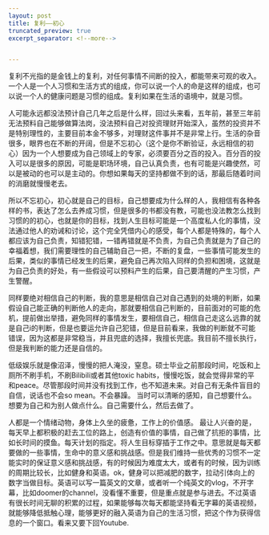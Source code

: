 ```yaml
---
layout: post
title: 复利——初心
truncated_preview: true
excerpt_separator: <!--more--> 


---
```


<div class="message">
复利不光指的是金钱上的复利，对任何事情不间断的投入，都能带来可观的收入。一个人是一个人习惯和生活方式的组成，你可以说一个人的命是这样的组成，也可以说一个人的健康问题是习惯的组成。复利如果在生活的语境中，就是习惯。
</div>    
<!--more-->

人可能永远都没法预计自己几年之后是什么样，回过头来看，五年前，甚至三年前无法预料自己能够做算法岗，没法预料自己对投资理财开始深入，虽然的投资并不是特别理性的，主要目前本金不够多，对理财这件事并不是非常上行。生活的杂音很多，眼界也在不断的开阔，但是不忘初心（这个是你不断验证，永远相信的初心）因为一个人想要成为自己领域上的专家，必须要百分之百的投入。百分百的投入可以是很多的原因，可能是职场环境，自己认真负责，也有可能是兴趣使然，可以是被动的也可以是主动的。你想如果每天的坚持都做不到的话，那最后随着时间的消磨就慢慢老去。



所以不忘初心，初心就是自己的目标，自己想要成为什么样的人，我相信有各种各样的书，表达了怎么去养成习惯，但是很多的书都没有教，可能也没法教怎么找到习惯的的初心，也就是你的目标，找到人生目标可能是一个高度私人化的事情，没法通过他人的劝诫和讨论，这个完全凭借内心的感受，每个人都是特殊的，每个人都应该为自己负责，知错犯错，一错再错就是不负责，为自己负责就是为了自己的幸福着想，我们需要理性的自己辅助自己一把，不断的复盘，一些事情可能发生的后果，类似的事情已经发生的后果，避免自己再次陷入同样的负担和困境，这就是为自己负责的好处，有一些假设可以预料产生的后果，自己要清醒的产生习惯，产生警醒。



同样要绝对相信自己的判断，我的意思是相信自己对自己遇到的处境的判断，如果假设自己能正确的判断他人的走向，那就要相信自己判断的，目前面对的可能的危机，提前做出举措，避免同样的事情发生，要相信自己，相信自己走这么远靠的就是自己i的判断，但是也要运允许自己犯错，但是目前看来，我做的判断就不可能错误，因为这都是非常稳当，并且兜底的选择，我擅长兜底。我目前不擅长执行，但是我判断的能力还是自信的。



低级娱乐就是像沼泽，慢慢的把人淹没，窒息。硕士毕业之前那段时间，吃饭和上厕所不刷手机，不刷Bilibili或者其他toxic habits，慢慢吃饭，就会觉得非常的平和peace。尽管那段时间并没有找到工作，也不知道未来。对自己有无条件盲目的自信，说话也不会so mean。不会暴躁。 当时可以清晰的感知，自己想要什么。想要为自己和为别人做点什么。自己需要什么，然后去做了。



人都是一个情绪动物，身体上久坐的疲惫，工作上的价值感。 最让人兴奋的是，每天早上都积极的赶去工位的路上，创造有价值的事情，自己做了抗拒的事情，比如长时间的摸鱼。每天计划的指定。将人生目标穿插于工作之中。意思就是每天都要做的一些事情，生命中的意义感和挑战感。但是我们维持一些优秀的习惯不一定能实时的保证意义感和挑战感，有的时候因为难度太大，或者有的时候，因为训练的周期比较长，比如健身和英语。ok，健身可以把减肥的数字，拉动引体向上的数字当做目标。英语可以写一篇英文的文章，或者听一个纯英文的vlog，不开字幕，比如doomer的channel，没看懂不重要，但是重点就是参与进去。不过英语有很长时间无聊的积累的过程，如果能够每次每天都能坚持看无字幕的英语视频，就能够降低抵触心理，能够更好的融入英语为自己的生活习惯，把这个作为获得信息的一个窗口。看来又要下回Youtube.
